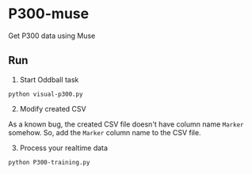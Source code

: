# P300-muse
Get P300 data using Muse

## Run
1. Start Oddball task

  `python visual-p300.py`

2. Modify created CSV

As a known bug, the created CSV file doesn't have column name `Marker` somehow. So, add the `Marker` column name to the CSV file.

3. Process your realtime data

  `python P300-training.py`
